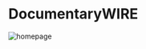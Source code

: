 DocumentaryWIRE
===============

![homepage](https://media.licdn.com/media-proxy/ext?w=800&h=800&f=n&hash=B%2F5nnbbI3Ow%2BYmqJGq7KoOLAOec%3D&ora=1%2CaFBCTXdkRmpGL2lvQUFBPQ%2CxAVta9Er0Vinkhwfjw8177yE41y87UNCVordEGXyD3u0qYrdfyTres_XfLWpuV9FLCockQVne_KgFWLmD5K-KIvsKdxzjZftJY24ZxUBbFImi24)
